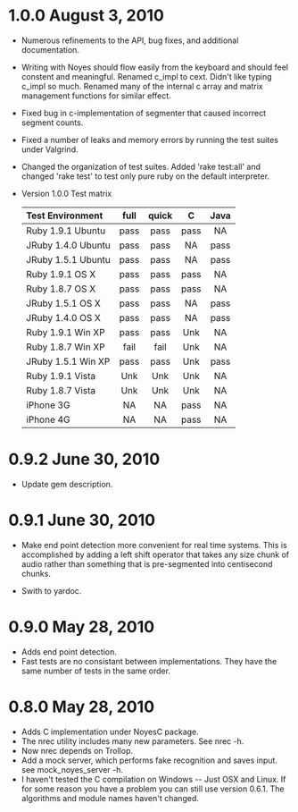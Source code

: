 # 1.0.0    August 3, 2010

* Numerous refinements to the API, bug fixes, and additional documentation.

* Writing with Noyes should flow easily from the keyboard and should feel
  constent and meaningful.  Renamed c_impl to cext.  Didn't like typing c_impl
  so much.  Renamed many of the internal c array and matrix management
  functions for similar effect.

* Fixed bug in c-implementation of segmenter that caused incorrect
  segment counts.

* Fixed a number of leaks and memory errors by running the test
  suites under Valgrind.

* Changed the organization of test suites.  Added 'rake test:all' and
  changed 'rake test' to test only pure ruby on the default interpreter.

* Version 1.0.0 Test matrix

    Test Environment   | full | quick | C    | Java
    :------------------|:----:|:-----:|:----:|:----:
    Ruby  1.9.1 Ubuntu | pass | pass  | pass | NA
    JRuby 1.4.0 Ubuntu | pass | pass  | NA   | pass
    JRuby 1.5.1 Ubuntu | pass | pass  | NA   | pass
    Ruby  1.9.1 OS X   | pass | pass  | pass | NA
    Ruby  1.8.7 OS X   | pass | pass  | pass | NA
    JRuby 1.5.1 OS X   | pass | pass  | NA   | pass
    JRuby 1.4.0 OS X   | pass | pass  | NA   | pass
    Ruby  1.9.1 Win XP | pass | pass  | Unk  | NA
    Ruby  1.8.7 Win XP | fail | fail  | Unk  | NA
    JRuby 1.5.1 Win XP | pass | pass  | Unk  | pass
    Ruby  1.9.1 Vista  | Unk  | Unk   | Unk  | NA
    Ruby  1.8.7 Vista  | Unk  | Unk   | Unk  | NA
    iPhone 3G          | NA   | NA    | pass | NA
    iPhone 4G          | NA   | NA    | pass | NA


# 0.9.2     June 30, 2010

* Update gem description.

# 0.9.1     June 30, 2010

* Make end point detection more convenient for real time systems.  This is
  accomplished by adding a left shift operator that takes any size chunk of
  audio rather than something that is pre-segmented into centisecond chunks.

* Swith to yardoc.

# 0.9.0     May 28, 2010

* Adds end point detection.
* Fast tests are no consistant between implementations.  They
  have the same number of tests in the same order.

# 0.8.0     May 28, 2010 

* Adds C implementation under NoyesC package.
* The nrec utility includes many new parameters.  See nrec -h.
* Now nrec depends on Trollop.  
* Add a mock server, which performs fake recognition and saves input.
  see mock_noyes_server -h.
* I haven't tested the C compilation on Windows -- Just OSX and Linux.
  If for some reason you have a problem you can still use version 0.6.1.
  The algorithms and module names haven't changed.
